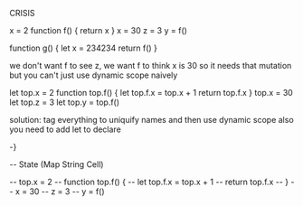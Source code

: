 
CRISIS

x = 2
function f() {
    return x
}
x = 30
z = 3
y = f()

function g() {
    let x = 234234
    return f()
}





we don't want f to see z, we want f to think x is 30 so it needs that mutation
but you can't just use dynamic scope naively

let top.x = 2
function top.f() {
    let top.f.x = top.x + 1
    return top.f.x
}
top.x = 30
let top.z = 3
let top.y = top.f()

solution: tag everything to uniquify names and then use dynamic scope
also you need to add let to declare

-}

-- State (Map String Cell)

-- top.x = 2
-- function top.f() {
--     let top.f.x = top.x + 1
--     return top.f.x
-- }
-- x = 30
-- z = 3
-- y = f()
